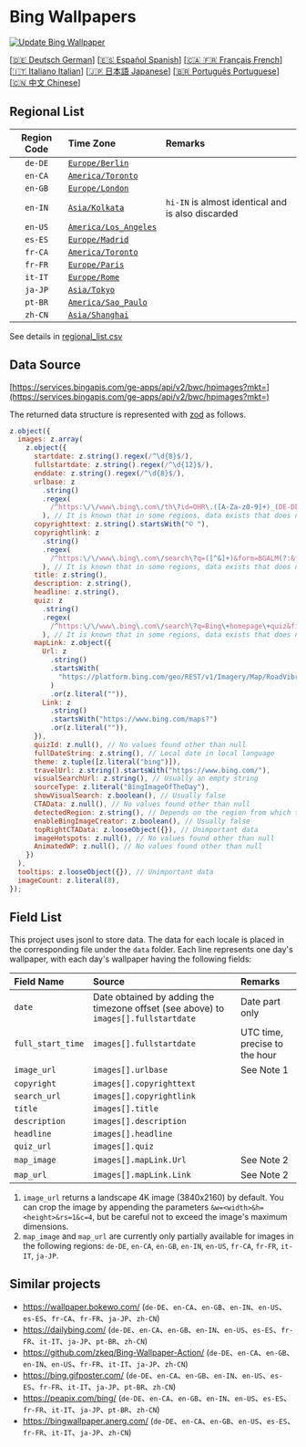 # Bing Wallpapers

[![Update Bing Wallpaper](https://github.com/zhoushengdao/bing_wallpapers/actions/workflows/update.yaml/badge.svg?event=schedule)](https://github.com/zhoushengdao/bing_wallpapers/actions/workflows/update.yaml)

[[🇩🇪 Deutsch German](README_de.md)] [[🇪🇸 Español Spanish](README_es.md)] [[🇨🇦 🇫🇷 Français French](README_fr.md)] [[🇮🇹 Italiano Italian](README_it.md)] [[🇯🇵 日本語 Japanese](README_ja.md)] [[🇧🇷 Português Portuguese](README_pt.md)] [[🇨🇳 中文 Chinese](README.md)]

## Regional List

| Region Code | Time Zone                                        | Remarks                                           |
| :---------: | :----------------------------------------------- | :------------------------------------------------ |
|   `de-DE`   | [`Europe/Berlin`](https://time.is/Germany)       |                                                   |
|   `en-CA`   | [`America/Toronto`](https://time.is/Canada)      |                                                   |
|   `en-GB`   | [`Europe/London`](https://time.is/England)       |                                                   |
|   `en-IN`   | [`Asia/Kolkata`](https://time.is/India)          | `hi-IN` is almost identical and is also discarded |
|   `en-US`   | [`America/Los_Angeles`](https://time.is/Redmond) |                                                   |
|   `es-ES`   | [`Europe/Madrid`](https://time.is/Spain)         |                                                   |
|   `fr-CA`   | [`America/Toronto`](https://time.is/Canada)      |                                                   |
|   `fr-FR`   | [`Europe/Paris`](https://time.is/France)         |                                                   |
|   `it-IT`   | [`Europe/Rome`](https://time.is/Italy)           |                                                   |
|   `ja-JP`   | [`Asia/Tokyo`](https://time.is/Japan)            |                                                   |
|   `pt-BR`   | [`America/Sao_Paulo`](https://time.is/Brazil)    |                                                   |
|   `zh-CN`   | [`Asia/Shanghai`](https://time.is/China)         |                                                   |

See details in [regional_list.csv](regional_list.csv)

## Data Source

[https://services.bingapis.com/ge-apps/api/v2/bwc/hpimages?mkt=](https://services.bingapis.com/ge-apps/api/v2/bwc/hpimages?mkt=)

The returned data structure is represented with [zod](https://zod.dev/) as follows.

```javascript
z.object({
  images: z.array(
    z.object({
      startdate: z.string().regex(/^\d{8}$/),
      fullstartdate: z.string().regex(/^\d{12}$/),
      enddate: z.string().regex(/^\d{8}$/),
      urlbase: z
        .string()
        .regex(
          /^https:\/\/www\.bing\.com\/th\?id=OHR\.([A-Za-z0-9]+)_(DE-DE|EN-CA|EN-GB|EN-IN|EN-US|ES-ES|FR-CA|FR-FR|IT-IT|JA-JP|PT-BR|ZH-CN)(\d+)_UHD\.jpg$/
        ), // It is known that in some regions, data exists that does not match the pattern
      copyrighttext: z.string().startsWith("© "),
      copyrightlink: z
        .string()
        .regex(
          /^https:\/\/www\.bing\.com\/search\?q=([^&]+)&form=BGALM(?:&filters=HpDate:"(\d{8}_\d{4})")$/
        ), // It is known that in some regions, data exists that does not match the pattern
      title: z.string(),
      description: z.string(),
      headline: z.string(),
      quiz: z
        .string()
        .regex(
          /^https:\/\/www\.bing\.com\/search\?q=Bing\+homepage\+quiz&filters=WQOskey:"HPQuiz_(\d{8})_([^"]+)"&FORM=BGAQ$/
        ), // It is known that in some regions, data exists that does not match the pattern
      mapLink: z.object({
        Url: z
          .string()
          .startsWith(
            "https://platform.bing.com/geo/REST/v1/Imagery/Map/RoadVibrant/"
          )
          .or(z.literal("")),
        Link: z
          .string()
          .startsWith("https://www.bing.com/maps?")
          .or(z.literal("")),
      }),
      quizId: z.null(), // No values found other than null
      fullDateString: z.string(), // Local date in local language
      theme: z.tuple([z.literal("bing")]),
      travelUrl: z.string().startsWith("https://www.bing.com/"),
      visualSearchUrl: z.string(), // Usually an empty string
      sourceType: z.literal("BingImageOfTheDay"),
      showVisualSearch: z.boolean(), // Usually false
      CTAData: z.null(), // No values found other than null
      detectedRegion: z.string(), // Depends on the region from which the request is sent
      enableBingImageCreator: z.boolean(), // Usually false
      topRightCTAData: z.looseObject({}), // Unimportant data
      imageHotspots: z.null(), // No values found other than null
      AnimatedWP: z.null(), // No values found other than null
    })
  ),
  tooltips: z.looseObject({}), // Unimportant data
  imageCount: z.literal(8),
});
```

## Field List

This project uses jsonl to store data. The data for each locale is placed in the corresponding file under the `data` folder. Each line represents one day's wallpaper, with each day's wallpaper having the following fields:

| Field Name        | Source                                                                              | Remarks                       |
| :---------------- | :---------------------------------------------------------------------------------- | :---------------------------- |
| `date`            | Date obtained by adding the timezone offset (see above) to `images[].fullstartdate` | Date part only                |
| `full_start_time` | `images[].fullstartdate`                                                            | UTC time, precise to the hour |
| `image_url`       | `images[].urlbase`                                                                  | See Note 1                    |
| `copyright`       | `images[].copyrighttext`                                                            |                               |
| `search_url`      | `images[].copyrightlink`                                                            |                               |
| `title`           | `images[].title`                                                                    |                               |
| `description`     | `images[].description`                                                              |                               |
| `headline`        | `images[].headline`                                                                 |                               |
| `quiz_url`        | `images[].quiz`                                                                     |                               |
| `map_image`       | `images[].mapLink.Url`                                                              | See Note 2                    |
| `map_url`         | `images[].mapLink.Link`                                                             | See Note 2                    |

1. `image_url` returns a landscape 4K image (3840x2160) by default. You can crop the image by appending the parameters `&w=<width>&h=<height>&rs=1&c=4`, but be careful not to exceed the image's maximum dimensions.
2. `map_image` and `map_url` are currently only partially available for images in the following regions: `de-DE`, `en-CA`, `en-GB`, `en-IN`, `en-US`, `fr-CA`, `fr-FR`, `it-IT`, `ja-JP`.

## Similar projects

- <https://wallpaper.bokewo.com/> (`de-DE`、`en-CA`、`en-GB`、`en-IN`、`en-US`、`es-ES`、`fr-CA`、`fr-FR`、`ja-JP`、`zh-CN`)
- <https://dailybing.com/> (`de-DE`、`en-CA`、`en-GB`、`en-IN`、`en-US`、`es-ES`、`fr-FR`、`it-IT`、`ja-JP`、`pt-BR`、`zh-CN`)
- <https://github.com/zkeq/Bing-Wallpaper-Action/> (`de-DE`、`en-CA`、`en-GB`、`en-IN`、`en-US`、`fr-FR`、`it-IT`、`ja-JP`、`zh-CN`)
- <https://bing.gifposter.com/> (`de-DE`、`en-CA`、`en-GB`、`en-IN`、`en-US`、`es-ES`、`fr-FR`、`it-IT`、`ja-JP`、`pt-BR`、`zh-CN`)
- <https://peapix.com/bing/> (`de-DE`、`en-CA`、`en-GB`、`en-IN`、`en-US`、`es-ES`、`fr-FR`、`it-IT`、`ja-JP`、`pt-BR`、`zh-CN`)
- <https://bingwallpaper.anerg.com/> (`de-DE`、`en-CA`、`en-GB`、`en-US`、`es-ES`、`fr-FR`、`it-IT`、`ja-JP`、`zh-CN`)
